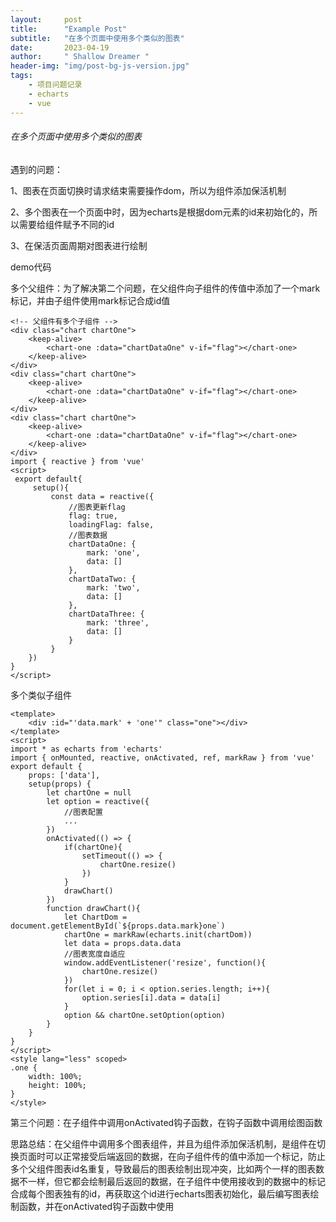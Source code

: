 ```yaml
---
layout:     post
title:      "Example Post"
subtitle:   "在多个页面中使用多个类似的图表"
date:       2023-04-19
author:     " Shallow Dreamer "
header-img: "img/post-bg-js-version.jpg"
tags:
    - 项目问题记录
    - echarts
    - vue
---
```


###### 在多个页面中使用多个类似的图表

遇到的问题：

1、图表在页面切换时请求结束需要操作dom，所以为组件添加保活机制

2、多个图表在一个页面中时，因为echarts是根据dom元素的id来初始化的，所以需要给组件赋予不同的id

3、在保活页面周期对图表进行绘制



demo代码

多个父组件：为了解决第二个问题，在父组件向子组件的传值中添加了一个mark标记，并由子组件使用mark标记合成id值

```vue
<!-- 父组件有多个子组件 -->
<div class="chart chartOne">
    <keep-alive>
    	<chart-one :data="chartDataOne" v-if="flag"></chart-one>
    </keep-alive>
</div>
<div class="chart chartOne">
    <keep-alive>
    	<chart-one :data="chartDataOne" v-if="flag"></chart-one>
    </keep-alive>
</div>
<div class="chart chartOne">
    <keep-alive>
    	<chart-one :data="chartDataOne" v-if="flag"></chart-one>
    </keep-alive>
</div>
import { reactive } from 'vue'
<script>
 export default{
     setup(){
         const data = reactive({
             //图表更新flag
             flag: true,
             loadingFlag: false,
             //图表数据
             chartDataOne: {
                 mark: 'one',
                 data: []
             },
             chartDataTwo: {
                 mark: 'two',
                 data: []
             },
             chartDataThree: {
                 mark: 'three',
                 data: []
             }
         }
	})
}
</script>
```

多个类似子组件

```vue
<template>
	<div :id="'data.mark' + 'one'" class="one"></div>
</template>
<script>
import * as echarts from 'echarts'
import { onMounted, reactive, onActivated, ref, markRaw } from 'vue'
export default {
    props: ['data'],
    setup(props) {
        let chartOne = null
        let option = reactive({
            //图表配置
            ...
        })
        onActivated(() => {
            if(chartOne){
                setTimeout(() => {
                    chartOne.resize()
                })
            }
            drawChart()
        })
        function drawChart(){
            let ChartDom = document.getElementById(`${props.data.mark}one`)
            chartOne = markRaw(echarts.init(chartDom))
            let data = props.data.data
            //图表宽度自适应
            window.addEventListener('resize', function(){
                chartOne.resize()
            })
            for(let i = 0; i < option.series.length; i++){
                option.series[i].data = data[i]
            }
            option && chartOne.setOption(option)
        }
    }
}
</script>
<style lang="less" scoped>
.one {
    width: 100%;
    height: 100%;
}
</style>
```

第三个问题：在子组件中调用onActivated钩子函数，在钩子函数中调用绘图函数

思路总结：在父组件中调用多个图表组件，并且为组件添加保活机制，是组件在切换页面时可以正常接受后端返回的数据，在向子组件传的值中添加一个标记，防止多个父组件图表id名重复，导致最后的图表绘制出现冲突，比如两个一样的图表数据不一样，但它都会绘制最后返回的数据，在子组件中使用接收到的数据中的标记合成每个图表独有的id，再获取这个id进行echarts图表初始化，最后编写图表绘制函数，并在onActivated钩子函数中使用
